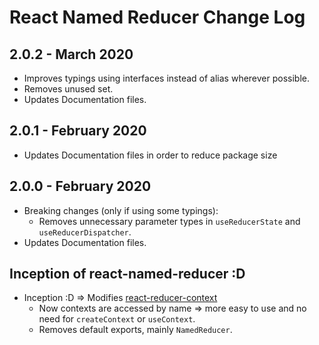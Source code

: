 # React Named Reducer Change Log

## 2.0.2 - March 2020

* Improves typings using interfaces instead of alias wherever possible.
* Removes unused set.
* Updates Documentation files.

## 2.0.1 - February 2020

* Updates Documentation files in order to reduce package size

## 2.0.0 - February 2020

* Breaking changes (only if using some typings):
  * Removes unnecessary parameter types in `useReducerState` and `useReducerDispatcher`.
* Updates Documentation files.

## Inception of react-named-reducer :D

* Inception :D => Modifies [react-reducer-context](https://www.npmjs.com/package/react-reducer-context)
  * Now contexts are accessed by name => more easy to use and no need for `createContext` or `useContext`.
  * Removes default exports, mainly `NamedReducer`.
